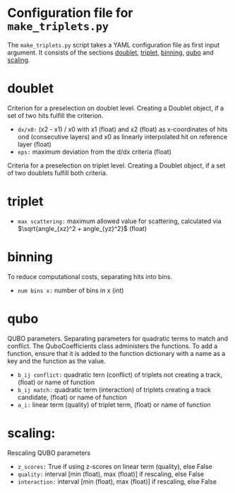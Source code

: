 # Configuration file for `make_triplets.py`
The `make_triplets.py` script takes a YAML configuration file as first input argument. 
It consists of the sections [doublet](#doublet), [triplet](#triplet), [binning](#binning), [qubo](#qubo) and [scaling](#scaling).

# doublet
Criterion for a preselection on doublet level. Creating a Doublet object, if a set of two hits fulfill the criterion.
* `dx/x0:` (x2 - x1) / x0 with x1 (float) and x2 (float) as x-coordinates of hits ond (consecutive layers) and x0 as linearly interpolated hit on reference layer (float)
* `eps:` maximum deviation from the d/dx criteria (float)

Criteria for a preselection on triplet level. Creating a Doublet object, if a set of two doublets fulfill both criteria.
# triplet
* `max scattering:` maximum allowed value for scattering, calculated via $\sqrt{angle_{xz}^2 + angle_{yz}^2}$ (float)
  
# binning
To reduce computational costs, separating hits into bins. 
* `num bins x:` number of bins in x (int)

# qubo
QUBO parameters. Separating parameters for quadratic terms to match and conflict. The QuboCoefficients class administers the functions. 
To add a function, ensure that it is added to the function dictionary with a name as a key and the function as the value.
* `b_ij conflict:` quadratic tern  (conflict) of triplets not creating a track, (float) or name of function
* `b_ij match:` quadratic term (interaction) of triplets creating a track candidate, (float) or name of function
* `a_i:` linear term (quality) of triplet term, (float) or name of function

# scaling:
Rescaling QUBO parameters
* `z_scores:` True if using z-scores on linear term (quality), else False
* `quality:` interval [min (float), max (float)] if rescaling, else False
* `interaction:` interval [min (float), max (float)] if rescaling, else False